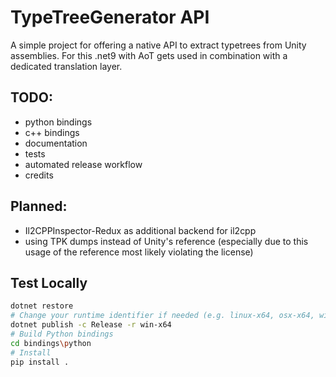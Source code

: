 # TypeTreeGenerator API

A simple project for offering a native API to extract typetrees from Unity assemblies.
For this .net9 with AoT gets used in combination with a dedicated translation layer.

## TODO:

- python bindings
- c++ bindings
- documentation
- tests
- automated release workflow
- credits

## Planned:

- Il2CPPInspector-Redux as additional backend for il2cpp
- using TPK dumps instead of Unity's reference (especially due to this usage of the reference most likely violating the license)

## Test Locally
```bash
dotnet restore
# Change your runtime identifier if needed (e.g. linux-x64, osx-x64, win-x64, etc.)
dotnet publish -c Release -r win-x64
# Build Python bindings
cd bindings\python
# Install
pip install .
```
